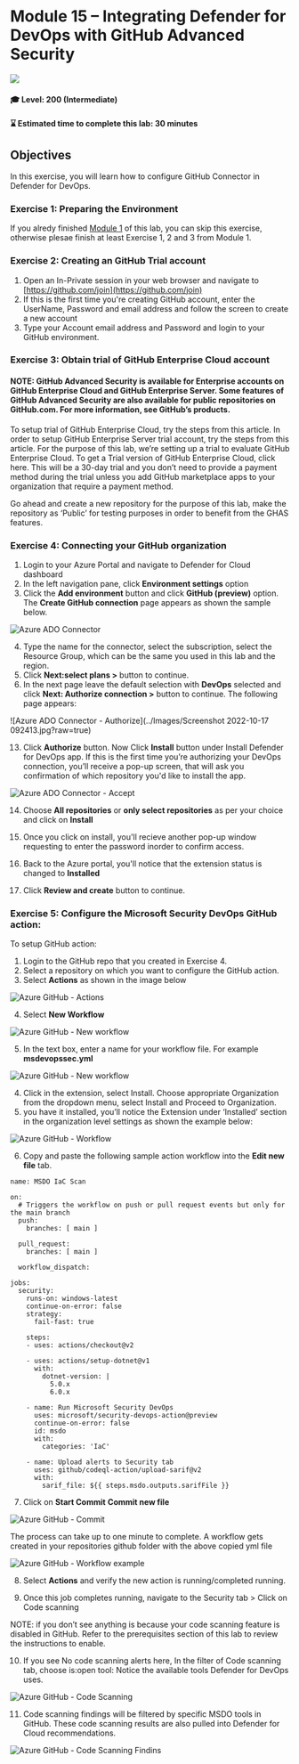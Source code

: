 # Module 15 – Integrating Defender for DevOps with GitHub Advanced Security

<p align="left"><img src="../Images/asc-labs-intermediate.gif?raw=true"></p>

#### 🎓 Level: 200 (Intermediate)
#### ⌛ Estimated time to complete this lab: 30 minutes

## Objectives
In this exercise, you will learn how to configure GitHub Connector in Defender for DevOps.

### Exercise 1: Preparing the Environment

If you alredy finished [Module 1](https://github.com/Azure/Microsoft-Defender-for-Cloud/blob/main/Labs/Modules/Module-1-Preparing-the-Environment.md) of this lab, you can skip this exercise, otherwise plesae finish at least Exercise 1, 2 and 3 from Module 1.

### Exercise 2: Creating an GitHub Trial account

1.	Open an In-Private session in your web browser and navigate to [https://github.com/join](https://github.com/join)
2.	If this is the first time you're creating GitHub account, enter the UserName, Password and email address and follow the screen to create a new account 
3.	Type your Account email address and Password and login to your GitHub environment.

### Exercise 3: Obtain trial of GitHub Enterprise Cloud account
#### NOTE: GitHub Advanced Security is available for Enterprise accounts on GitHub Enterprise Cloud and GitHub Enterprise Server. Some features of GitHub Advanced Security are also available for public repositories on GitHub.com. For more information, see GitHub’s products.

To setup trial of GitHub Enterprise Cloud, try the steps from this article. In order to setup GitHub Enterprise Server trial account, try the steps from this article.
For the purpose of this lab, we’re setting up a trial to evaluate GitHub Enterprise Cloud. To get a Trial version of GitHub Enterprise Cloud, click here. This will be a 30-day trial and you don’t need to provide a payment method during the trial unless you add GitHub marketplace apps to your organization that require a payment method. 

Go ahead and create a new repository for the purpose of this lab, make the repository as ‘Public’ for testing purposes in order to benefit from the GHAS features.

### Exercise 4: Connecting your GitHub organization

1.	Login to your Azure Portal and navigate to Defender for Cloud dashboard
2.	In the left navigation pane, click **Environment settings** option
3.	Click the **Add environment** button and click **GitHub (preview)** option. The **Create GitHub connection** page appears as shown the sample below.

![Azure ADO Connector](../Images/Picture1.png?raw=true)

4.	Type the name for the connector, select the subscription, select the Resource Group, which can be the same you used in this lab and the region. 
11.	Click **Next:select plans >** button to continue.
12.	In the next page leave the default selection with **DevOps** selected and click **Next: Authorize connection >** button to continue. The following page appears:

![Azure ADO Connector - Authorize](../Images/Screenshot 2022-10-17 092413.jpg?raw=true)


13.	Click **Authorize** button. Now Click **Install** button under Install Defender for DevOps app. If this is the first time you’re authorizing your DevOps connection, you’ll receive a pop-up screen, that will ask you confirmation of which repository you'd like to install the app. 

![Azure ADO Connector - Accept](../Images/M14_Fig3.PNG?raw=true)

14. Choose **All repositories** or **only select repositories** as per your choice and click on **Install**
15. Once you click on install, you'll recieve another pop-up window requesting to enter the password inorder to confirm access. 
15. Back to the Azure portal, you'll notice that the extension status is changed to **Installed** 

16.	Click **Review and create** button to continue.

### Exercise 5: Configure the Microsoft Security DevOps GitHub action:

To setup GitHub action:
1.	Login to the GitHub repo that you created in Exercise 4.
2.	Select a repository on which you want to configure the GitHub action.
3.	Select **Actions** as shown in the image below 

![Azure GitHub - Actions](../Images/M14_Fig3.PNG?raw=true)

4.	Select **New Workflow**

![Azure GitHub - New workflow](../Images/M14_Fig3.PNG?raw=true)

5.	In the text box, enter a name for your workflow file. For example **msdevopssec.yml**

![Azure GitHub - New workflow](../Images/M14_Fig3.PNG?raw=true)

4.	Click in the extension, select Install. Choose appropriate Organization from the dropdown menu, select Install and Proceed to Organization.
5.	 you have it installed, you’ll notice the Extension under ‘Installed’ section in the organization level settings as shown the example below:

![Azure GitHub - Workflow](../Images/M14_Fig5.PNG?raw=true)

6.	Copy and paste the following sample action workflow into the **Edit new file** tab. 

~~~~~~
name: MSDO IaC Scan

on:
  # Triggers the workflow on push or pull request events but only for the main branch
  push:
    branches: [ main ]
    
  pull_request:
    branches: [ main ]

  workflow_dispatch:

jobs:
  security:
    runs-on: windows-latest
    continue-on-error: false
    strategy:
      fail-fast: true
      
    steps:
    - uses: actions/checkout@v2
    
    - uses: actions/setup-dotnet@v1
      with:
        dotnet-version: |
          5.0.x
          6.0.x
          
    - name: Run Microsoft Security DevOps
      uses: microsoft/security-devops-action@preview
      continue-on-error: false
      id: msdo
      with:
        categories: 'IaC'

    - name: Upload alerts to Security tab
      uses: github/codeql-action/upload-sarif@v2
      with:
        sarif_file: ${{ steps.msdo.outputs.sarifFile }}
~~~~~~~

7.	Click on **Start Commit** **Commit new file**

![Azure GitHub - Commit](../Images/M14_Fig5.PNG?raw=true)

The process can take up to one minute to complete. 
A workflow gets created in your repositories github folder with the above copied yml file 

![Azure GitHub - Workflow example](../Images/M14_Fig5.PNG?raw=true)

8.	Select **Actions** and verify the new action is running/completed running. 

9.	Once this job completes running, navigate to the Security tab > Click on Code scanning 

NOTE: if you don’t see anything is because your code scanning feature is disabled in GitHub. Refer to the prerequisites section of this lab to review the instructions to enable. 

10.	If you see No code scanning alerts here, In the filter of Code scanning tab, choose is:open tool: Notice the available tools Defender for DevOps uses.

![Azure GitHub - Code Scanning](../Images/M14_Fig5.PNG?raw=true)

11.	Code scanning findings will be filtered by specific MSDO tools in GitHub. These code scanning results are also pulled into Defender for Cloud recommendations.

![Azure GitHub - Code Scanning Findins](../Images/M14_Fig5.PNG?raw=true)

